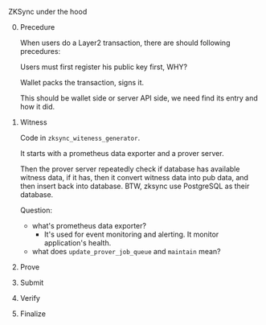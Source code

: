 ZKSync under the hood

0. Precedure

   When users do a Layer2 transaction, there are should following precedures:

   Users must first register his public key first, WHY?

   Wallet packs the transaction, signs it.

   This should be wallet side or server API side, we need find its entry and how it did.

1. Witness

   Code in `zksync_witeness_generator`.

   It starts with a prometheus data exporter and a prover server.

   Then the prover server repeatedly check if database has available witness data, if it has, then it convert witness data into pub data, and then insert back into database. BTW, zksync use PostgreSQL as their database.

   Question:

   * what's prometheus data exporter? 
     * It's used for event monitoring and alerting. It monitor application's health.
   * what does `update_prover_job_queue` and `maintain` mean?

2. Prove

3. Submit

4. Verify

5. Finalize